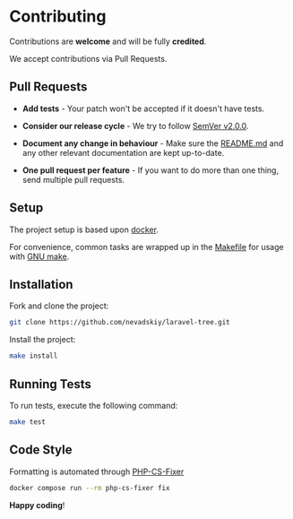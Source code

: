 # Contributing

Contributions are **welcome** and will be fully **credited**.

We accept contributions via Pull Requests.

## Pull Requests

- **Add tests** - Your patch won't be accepted if it doesn't have tests.

- **Consider our release cycle** - We try to follow [SemVer v2.0.0](http://semver.org/).

- **Document any change in behaviour** - Make sure the [README.md](../README.md) and any other relevant documentation are kept up-to-date.

- **One pull request per feature** - If you want to do more than one thing, send multiple pull requests.

## Setup

The project setup is based upon [docker](https://docs.docker.com/engine/install).

For convenience, common tasks are wrapped up in the [Makefile](../Makefile) for usage with [GNU make](https://www.gnu.org/software/make/).

## Installation

Fork and clone the project:

```bash
git clone https://github.com/nevadskiy/laravel-tree.git
```

Install the project:

```bash
make install
```

## Running Tests

To run tests, execute the following command:

```bash
make test
```

## Code Style

Formatting is automated through [PHP-CS-Fixer](https://github.com/FriendsOfPHP/PHP-CS-Fixer)

```bash
docker compose run --rm php-cs-fixer fix
```

**Happy coding**!
